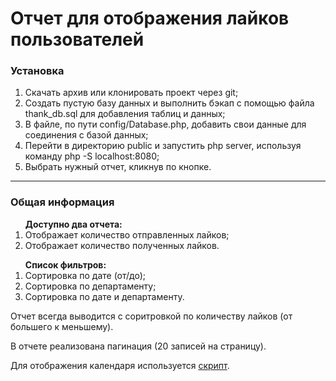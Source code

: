 # Отчет для отображения лайков пользователей
<h3>Установка</h3>
<ol>
  <li>Скачать архив или клонировать проект через git;</li>
  <li>Создать пустую базу данных и выполнить бэкап с помощью файла thank_db.sql для добавления таблиц и данных;</li>
  <li>В файле, по пути config/Database.php, добавить свои данные для соединения с базой данных;</li>
  <li>Перейти в директорию public и запустить php server, используя команду php -S localhost:8080;</li>
  <li>Выбрать нужный отчет, кликнув по кнопке.</li>
</ol>
<hr>
<h3>Общая информация</h3>
<ol><b>Доступно два отчета:</b>
  <li>Отображает количество отправленных лайков;</li>
  <li>Отображает количество полученных лайков.</li>
</ol>
<ol><b>Список фильтров:</b>
  <li>Сортировка по дате (от/до);</li>
  <li>Сортировка по департаменту;</li>
  <li>Сортировка по дате и департаменту.</li>
</ol>
<p>Отчет всегда выводится с соритровкой по количеству лайков (от большего к меньшему).</p>
<p>В отчете реализована пагинация (20 записей на страницу).</p>
<p>Для отображения календаря используется <a href="https://github.com/dangrossman/daterangepicker">скрипт</a>.</p>

